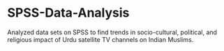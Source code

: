 # SPSS-Data-Analysis
Analyzed data sets on SPSS to find trends in socio-cultural, political, and religious impact of Urdu satellite TV channels on Indian Muslims.
